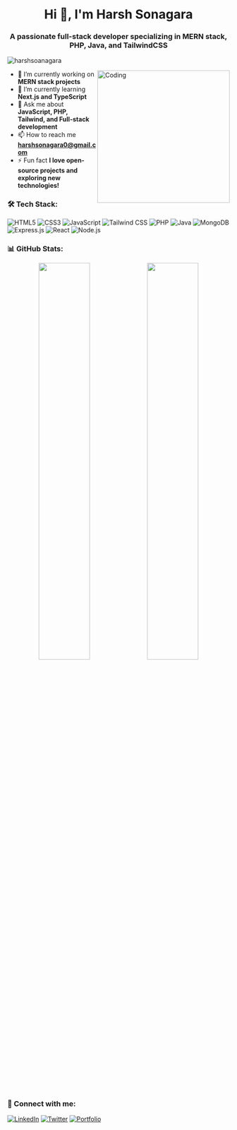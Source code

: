 <h1 align="center">Hi 👋, I'm Harsh Sonagara</h1>
<h3 align="center">A passionate full-stack developer specializing in MERN stack, PHP, Java, and TailwindCSS</h3>

<p align="left"> <img src="https://komarev.com/ghpvc/?username=harshsoanagara&label=Profile%20Views&color=0e75b6&style=flat" alt="harshsoanagara" /> </p>

<img align="right" alt="Coding" width="300" src="https://media.giphy.com/media/qgQUggAC3Pfv687qPC/giphy.gif">

- 🔭 I’m currently working on **MERN stack projects**
- 🌱 I’m currently learning **Next.js and TypeScript**
- 💬 Ask me about **JavaScript, PHP, Tailwind, and Full-stack development**
- 📫 How to reach me **harshsonagara0@gmail.com**
- ⚡ Fun fact **I love open-source projects and exploring new technologies!**

### 🛠 Tech Stack:
![HTML5](https://img.shields.io/badge/HTML5-E34F26?style=for-the-badge&logo=html5&logoColor=white)
![CSS3](https://img.shields.io/badge/CSS3-1572B6?style=for-the-badge&logo=css3&logoColor=white)
![JavaScript](https://img.shields.io/badge/JavaScript-F7DF1E?style=for-the-badge&logo=javascript&logoColor=black)
![Tailwind CSS](https://img.shields.io/badge/Tailwind_CSS-38B2AC?style=for-the-badge&logo=tailwind-css&logoColor=white)
![PHP](https://img.shields.io/badge/PHP-777BB4?style=for-the-badge&logo=php&logoColor=white)
![Java](https://img.shields.io/badge/Java-007396?style=for-the-badge&logo=java&logoColor=white)
![MongoDB](https://img.shields.io/badge/MongoDB-47A248?style=for-the-badge&logo=mongodb&logoColor=white)
![Express.js](https://img.shields.io/badge/Express.js-404D59?style=for-the-badge)
![React](https://img.shields.io/badge/React-20232A?style=for-the-badge&logo=react&logoColor=61DAFB)
![Node.js](https://img.shields.io/badge/Node.js-43853D?style=for-the-badge&logo=node.js&logoColor=white)

### 📊 GitHub Stats:
<p align="center">
  <img width="48%" src="https://github-readme-stats.vercel.app/api?username=harshsonagara&show_icons=true&theme=radical" />
  <img width="48%" src="https://github-readme-streak-stats.herokuapp.com/?user=harshsonagara&theme=radical" />
</p>

### 🤝 Connect with me:
[![LinkedIn](https://img.shields.io/badge/LinkedIn-0A66C2?style=for-the-badge&logo=linkedin&logoColor=white)](https://linkedin.com/in/yourprofile)
[![Twitter](https://img.shields.io/badge/Twitter-1DA1F2?style=for-the-badge&logo=twitter&logoColor=white)](https://twitter.com/yourprofile)
[![Portfolio](https://img.shields.io/badge/Portfolio-000000?style=for-the-badge&logo=About.me&logoColor=white)](https://yourportfolio.com)

